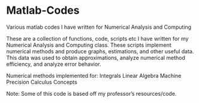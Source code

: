 # Matlab-Codes
Various matlab codes I have written for Numerical Analysis and Computing


These are a collection of functions, code, scripts etc I have written for my Numerical Analysis and Computing class. These scripts implement
numerical methods and produce graphs, estimations, and other useful data. This data was used to obtain approximations, analyze numerical
method efficiency, and analyze error behavior.

Numerical methods implemented for:
Integrals
Linear Algebra
Machine Precision 
Calculus Concepts

Note: Some of this code is based off my professor’s resources/code. 
